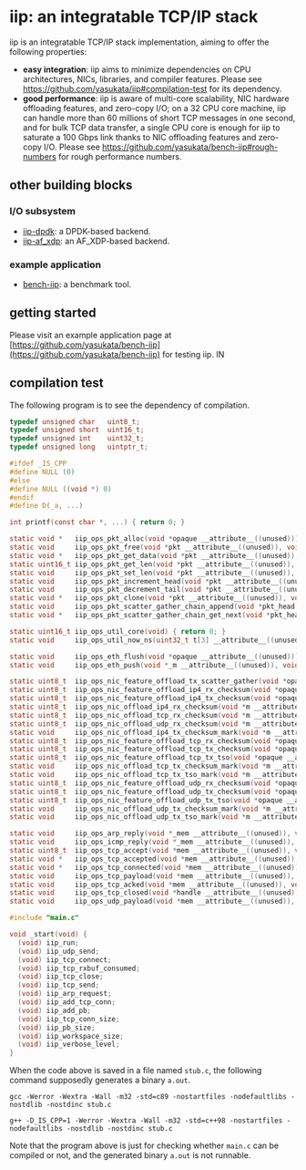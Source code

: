 # iip: an integratable TCP/IP stack

iip is an integratable TCP/IP stack implementation, aiming to offer the following properties:
- **easy integration**: iip aims to minimize dependencies on CPU architectures, NICs, libraries, and compiler features. Please see https://github.com/yasukata/iip#compilation-test for its dependency.
- **good performance**: iip is aware of multi-core scalability, NIC hardware offloading features, and zero-copy I/O; on a 32 CPU core machine, iip can handle more than 60 millions of short TCP messages in one second, and for bulk TCP data transfer, a single CPU core is enough for iip to saturate a 100 Gbps link thanks to NIC offloading features and zero-copy I/O. Please see https://github.com/yasukata/bench-iip#rough-numbers for rough performance numbers.

## other building blocks

### I/O subsystem
- [iip-dpdk](https://github.com/yasukata/iip-dpdk): a DPDK-based backend.
- [iip-af_xdp](https://github.com/yasukata/iip-af_xdp): an AF_XDP-based backend.

### example application
- [bench-iip](https://github.com/yasukata/bench-iip): a benchmark tool.

## getting started

Please visit an example application page at [https://github.com/yasukata/bench-iip](https://github.com/yasukata/bench-iip) for testing iip. 
IN
## compilation test

The following program is to see the dependency of compilation.

```c
typedef unsigned char	uint8_t;
typedef unsigned short	uint16_t;
typedef unsigned int	uint32_t;
typedef unsigned long	uintptr_t;

#ifdef _IS_CPP
#define NULL (0)
#else
#define NULL ((void *) 0)
#endif
#define D(_a, ...)

int printf(const char *, ...) { return 0; }

static void *   iip_ops_pkt_alloc(void *opaque __attribute__((unused))) { return (void *) 0; }
static void     iip_ops_pkt_free(void *pkt __attribute__((unused)), void *opaque __attribute__((unused))) { }
static void *   iip_ops_pkt_get_data(void *pkt __attribute__((unused)), void *opaque __attribute__((unused))) { return (void *) 0; }
static uint16_t iip_ops_pkt_get_len(void *pkt __attribute__((unused)), void *opaque __attribute__((unused))) { return 0; }
static void     iip_ops_pkt_set_len(void *pkt __attribute__((unused)), uint16_t len __attribute__((unused)), void *opaque __attribute__((unused))) { }
static void     iip_ops_pkt_increment_head(void *pkt __attribute__((unused)), uint16_t len __attribute__((unused)), void *opaque __attribute__((unused))) { }
static void     iip_ops_pkt_decrement_tail(void *pkt __attribute__((unused)), uint16_t len __attribute__((unused)), void *opaque __attribute__((unused))) { }
static void *   iip_ops_pkt_clone(void *pkt __attribute__((unused)), void *opaque __attribute__((unused))) { return (void *) 0; }
static void     iip_ops_pkt_scatter_gather_chain_append(void *pkt_head __attribute__((unused)), void *pkt_tail __attribute__((unused)), void *opaque __attribute__((unused))) { }
static void *   iip_ops_pkt_scatter_gather_chain_get_next(void *pkt_head __attribute__((unused)), void *opaque __attribute__((unused))) { return (void *) 0; }

static uint16_t iip_ops_util_core(void) { return 0; }
static void     iip_ops_util_now_ns(uint32_t t[3] __attribute__((unused))) { }

static void     iip_ops_eth_flush(void *opaque __attribute__((unused))) { }
static void     iip_ops_eth_push(void *_m __attribute__((unused)), void *opaque __attribute__((unused))) { }

static uint8_t  iip_ops_nic_feature_offload_tx_scatter_gather(void *opaque __attribute__((unused))) { return 0; }
static uint8_t  iip_ops_nic_feature_offload_ip4_rx_checksum(void *opaque __attribute__((unused))) { return 0; }
static uint8_t  iip_ops_nic_feature_offload_ip4_tx_checksum(void *opaque __attribute__((unused))) { return 0; }
static uint8_t  iip_ops_nic_offload_ip4_rx_checksum(void *m __attribute__((unused)), void *opaque __attribute__((unused))) { return 0; }
static uint8_t  iip_ops_nic_offload_tcp_rx_checksum(void *m __attribute__((unused)), void *opaque __attribute__((unused))) { return 0; }
static uint8_t  iip_ops_nic_offload_udp_rx_checksum(void *m __attribute__((unused)), void *opaque __attribute__((unused))) { return 0; }
static void     iip_ops_nic_offload_ip4_tx_checksum_mark(void *m __attribute__((unused)), void *opaque __attribute__((unused))) { }
static uint8_t  iip_ops_nic_feature_offload_tcp_rx_checksum(void *opaque __attribute__((unused))) { return 0; }
static uint8_t  iip_ops_nic_feature_offload_tcp_tx_checksum(void *opaque __attribute__((unused))) { return 0; }
static uint8_t  iip_ops_nic_feature_offload_tcp_tx_tso(void *opaque __attribute__((unused))) { return 0; }
static void     iip_ops_nic_offload_tcp_tx_checksum_mark(void *m __attribute__((unused)), void *opaque __attribute__((unused))) { }
static void     iip_ops_nic_offload_tcp_tx_tso_mark(void *m __attribute__((unused)), void *opaque __attribute__((unused))) { }
static uint8_t  iip_ops_nic_feature_offload_udp_rx_checksum(void *opaque __attribute__((unused))) { return 0; }
static uint8_t  iip_ops_nic_feature_offload_udp_tx_checksum(void *opaque __attribute__((unused))) { return 0; }
static uint8_t  iip_ops_nic_feature_offload_udp_tx_tso(void *opaque __attribute__((unused))) { return 0; }
static void     iip_ops_nic_offload_udp_tx_checksum_mark(void *m __attribute__((unused)), void *opaque __attribute__((unused))) { }
static void     iip_ops_nic_offload_udp_tx_tso_mark(void *m __attribute__((unused)), void *opaque __attribute__((unused))) { }

static void     iip_ops_arp_reply(void *_mem __attribute__((unused)), void *m __attribute__((unused)), void *opaque __attribute__((unused))) { }
static void     iip_ops_icmp_reply(void *_mem __attribute__((unused)), void *m __attribute__((unused)), void *opaque __attribute__((unused))) { }
static uint8_t  iip_ops_tcp_accept(void *mem __attribute__((unused)), void *m __attribute__((unused)), void *opaque __attribute__((unused))) { return 0; }
static void *   iip_ops_tcp_accepted(void *mem __attribute__((unused)), void *handle __attribute__((unused)), void *m __attribute__((unused)), void *opaque __attribute__((unused))) { return (void *) 0; }
static void *   iip_ops_tcp_connected(void *mem __attribute__((unused)), void *handle __attribute__((unused)), void *m __attribute__((unused)), void *opaque __attribute__((unused))) { return (void *) 0; }
static void     iip_ops_tcp_payload(void *mem __attribute__((unused)), void *handle __attribute__((unused)), void *m __attribute__((unused)), void *tcp_opaque __attribute__((unused)), void *opaque __attribute__((unused))) { }
static void     iip_ops_tcp_acked(void *mem __attribute__((unused)), void *handle __attribute__((unused)), void *m __attribute__((unused)), void *tcp_opaque __attribute__((unused)), void *opaque __attribute__((unused))) { }
static void     iip_ops_tcp_closed(void *handle __attribute__((unused)), void *tcp_opaque __attribute__((unused)), void *opaque __attribute__((unused))) { }
static void     iip_ops_udp_payload(void *mem __attribute__((unused)), void *m __attribute__((unused)), void *opaque __attribute__((unused))) { }

#include "main.c"

void _start(void) {
  (void) iip_run;
  (void) iip_udp_send;
  (void) iip_tcp_connect;
  (void) iip_tcp_rxbuf_consumed;
  (void) iip_tcp_close;
  (void) iip_tcp_send;
  (void) iip_arp_request;
  (void) iip_add_tcp_conn;
  (void) iip_add_pb;
  (void) iip_tcp_conn_size;
  (void) iip_pb_size;
  (void) iip_workspace_size;
  (void) iip_verbose_level;
}
```

When the code above is saved in a file named ```stub.c```, the following command supposedly generates a binary ```a.out```.

```
gcc -Werror -Wextra -Wall -m32 -std=c89 -nostartfiles -nodefaultlibs -nostdlib -nostdinc stub.c
```

```
g++ -D_IS_CPP=1 -Werror -Wextra -Wall -m32 -std=c++98 -nostartfiles -nodefaultlibs -nostdlib -nostdinc stub.c
```

Note that the program above is just for checking whether ```main.c``` can be compiled or not, and the generated binary ```a.out``` is not runnable.
